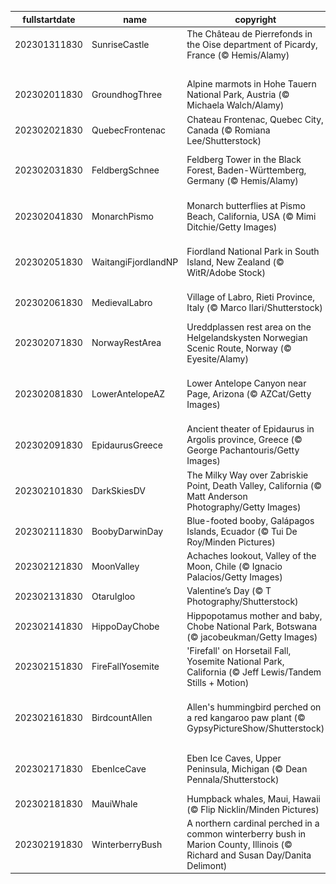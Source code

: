 |fullstartdate|name|copyright|title|image|
|--|--|--|--|--|
202301311830|SunriseCastle|The Château de Pierrefonds in the Oise department of Picardy, France (© Hemis/Alamy)|A castle full of history|![](/en-IN/2023/02/202301311830SunriseCastle.jpg)|
||||![](/en-IN/2023/02/.jpg)|
202302011830|GroundhogThree|Alpine marmots in Hohe Tauern National Park, Austria (© Michaela Walch/Alamy)|Spring is coming|![](/en-IN/2023/02/202302011830GroundhogThree.jpg)|
202302021830|QuebecFrontenac|Chateau Frontenac, Quebec City, Canada (© Romiana Lee/Shutterstock)|Where is this historic hotel?|![](/en-IN/2023/02/202302021830QuebecFrontenac.jpg)|
202302031830|FeldbergSchnee|Feldberg Tower in the Black Forest, Baden-Württemberg, Germany (© Hemis/Alamy)|What can you see from this tower?|![](/en-IN/2023/02/202302031830FeldbergSchnee.jpg)|
202302041830|MonarchPismo|Monarch butterflies at Pismo Beach, California, USA (© Mimi Ditchie/Getty Images)|What are these colorful insects?|![](/en-IN/2023/02/202302041830MonarchPismo.jpg)|
202302051830|WaitangiFjordlandNP|Fiordland National Park in South Island, New Zealand (© WitR/Adobe Stock)|When landscape met wilderness|![](/en-IN/2023/02/202302051830WaitangiFjordlandNP.jpg)|
202302061830|MedievalLabro|Village of Labro, Rieti Province, Italy (© Marco Ilari/Shutterstock)|History awaits atop the hill|![](/en-IN/2023/02/202302061830MedievalLabro.jpg)|
202302071830|NorwayRestArea|Ureddplassen rest area on the Helgelandskysten Norwegian Scenic Route, Norway (© Eyesite/Alamy)|A public restroom or a tourist spot?|![](/en-IN/2023/02/202302071830NorwayRestArea.jpg)|
202302081830|LowerAntelopeAZ|Lower Antelope Canyon near Page, Arizona (© AZCat/Getty Images)|What are these beautiful sandy waves?|![](/en-IN/2023/02/202302081830LowerAntelopeAZ.jpg)|
202302091830|EpidaurusGreece|Ancient theater of Epidaurus in Argolis province, Greece (© George Pachantouris/Getty Images)|Masterpiece of acoustic science|![](/en-IN/2023/02/202302091830EpidaurusGreece.jpg)|
202302101830|DarkSkiesDV|The Milky Way over Zabriskie Point, Death Valley, California (© Matt Anderson Photography/Getty Images)|A sky full of stars|![](/en-IN/2023/02/202302101830DarkSkiesDV.jpg)|
202302111830|BoobyDarwinDay|Blue-footed booby, Galápagos Islands, Ecuador (© Tui De Roy/Minden Pictures)|A smooth landing, feet first|![](/en-IN/2023/02/202302111830BoobyDarwinDay.jpg)|
202302121830|MoonValley|Achaches lookout, Valley of the Moon, Chile (© Ignacio Palacios/Getty Images)|Fly me to the moon|![](/en-IN/2023/02/202302121830MoonValley.jpg)|
202302131830|OtaruIgloo|Valentine’s Day (© T Photography/Shutterstock)|Love is in the snow|![](/en-IN/2023/02/202302131830OtaruIgloo.jpg)|
202302141830|HippoDayChobe|Hippopotamus mother and baby, Chobe National Park, Botswana (© jacobeukman/Getty Images)|World Hippo Day, a giant celebration|![](/en-IN/2023/02/202302141830HippoDayChobe.jpg)|
202302151830|FireFallYosemite|'Firefall' on Horsetail Fall, Yosemite National Park, California (© Jeff Lewis/Tandem Stills + Motion)|Why is this cliffside ablaze?|![](/en-IN/2023/02/202302151830FireFallYosemite.jpg)|
202302161830|BirdcountAllen|Allen's hummingbird perched on a red kangaroo paw plant (© GypsyPictureShow/Shutterstock)|Let the Great Backyard Bird Count begin!|![](/en-IN/2023/02/202302161830BirdcountAllen.jpg)|
202302171830|EbenIceCave|Eben Ice Caves, Upper Peninsula, Michigan (© Dean Pennala/Shutterstock)|A breathtaking cave when it’s cold|![](/en-IN/2023/02/202302171830EbenIceCave.jpg)|
202302181830|MauiWhale|Humpback whales, Maui, Hawaii (© Flip Nicklin/Minden Pictures)|King of the ocean|![](/en-IN/2023/02/202302181830MauiWhale.jpg)|
202302191830|WinterberryBush|A northern cardinal perched in a common winterberry bush in Marion County, Illinois (© Richard and Susan Day/Danita Delimont)|A splash of colour|![](/en-IN/2023/02/202302191830WinterberryBush.jpg)|
